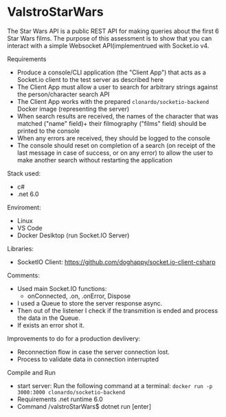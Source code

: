 # ValstroStarWars

The Star Wars API is a public REST API for making queries about the first 6 Star Wars films. 
The purpose of this assessment is to show that you can interact with a simple Websocket API(implementrued with Socket.io v4.

Requirements
- Produce a console/CLI application (the "Client App") that acts as a Socket.io client to the test server as described here
- The Client App must allow a user to search for arbitrary strings against the person/character search API
- The Client App works with the prepared `clonardo/socketio-backend` Docker image (representing the server)
- When search results are received, the names of the character that was matched ("name" field)+ their filmography ("films" field) should be printed to the console
- When any errors are received, they should be logged to the console
- The console should reset on completion of a search (on receipt of the last message in case of success, or on any error) to allow the user to make another search without restarting the application

Stack used:
- c#
- .net 6.0

Enviroment:
- Linux 
- VS Code
- Docker Deslktop (run Socket.IO Server)

Libraries:
  - SocketIO Client: https://github.com/doghappy/socket.io-client-csharp

Comments:
- Used main Socket.IO functions:
  - onConnected, .on, .onError, Dispose
- I used a Queue to store the server response async.
- Then out of the listener I check if the transmition is ended and process the data in the Queue.
- If exists an error shot it.

Improvements to do for a production devlivery:
- Reconnection flow in case the server connection lost.
- Process to validate data in connection interrupted

Compile and Run
- start server: Run the following command at a terminal: `docker run -p 3000:3000 clonardo/socketio-backend`
- Requirements .net runtime 6.0
- Command /valstroStarWars$ dotnet run [enter]

